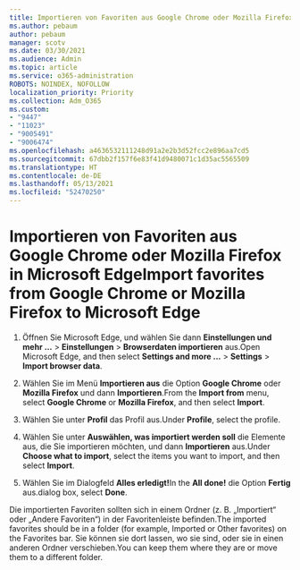 ```yaml
---
title: Importieren von Favoriten aus Google Chrome oder Mozilla Firefox in Microsoft Edge
ms.author: pebaum
author: pebaum
manager: scotv
ms.date: 03/30/2021
ms.audience: Admin
ms.topic: article
ms.service: o365-administration
ROBOTS: NOINDEX, NOFOLLOW
localization_priority: Priority
ms.collection: Adm_O365
ms.custom:
- "9447"
- "11023"
- "9005491"
- "9006474"
ms.openlocfilehash: a4636532111248d91a2e2b3d52fcc2e896aa7cd5
ms.sourcegitcommit: 67dbb2f157f6e83f41d9480071c1d35ac5565509
ms.translationtype: HT
ms.contentlocale: de-DE
ms.lasthandoff: 05/13/2021
ms.locfileid: "52470250"
---
```

# <a name="import-favorites-from-google-chrome-or-mozilla-firefox-to-microsoft-edge"></a><span data-ttu-id="b3671-102">Importieren von Favoriten aus Google Chrome oder Mozilla Firefox in Microsoft Edge</span><span class="sxs-lookup"><span data-stu-id="b3671-102">Import favorites from Google Chrome or Mozilla Firefox to Microsoft Edge</span></span>

1. <span data-ttu-id="b3671-103">Öffnen Sie Microsoft Edge, und wählen Sie dann **Einstellungen und mehr ...** > **Einstellungen** > **Browserdaten importieren** aus.</span><span class="sxs-lookup"><span data-stu-id="b3671-103">Open Microsoft Edge, and then select **Settings and more ...** > **Settings** > **Import browser data**.</span></span>

1. <span data-ttu-id="b3671-104">Wählen Sie im Menü **Importieren aus** die Option **Google Chrome** oder **Mozilla Firefox** und dann **Importieren**.</span><span class="sxs-lookup"><span data-stu-id="b3671-104">From the **Import from** menu, select **Google Chrome** or **Mozilla Firefox**, and then select **Import**.</span></span>

1. <span data-ttu-id="b3671-105">Wählen Sie unter **Profil** das Profil aus.</span><span class="sxs-lookup"><span data-stu-id="b3671-105">Under **Profile**, select the profile.</span></span>

1. <span data-ttu-id="b3671-106">Wählen Sie unter **Auswählen, was importiert werden soll** die Elemente aus, die Sie importieren möchten, und dann **Importieren** aus.</span><span class="sxs-lookup"><span data-stu-id="b3671-106">Under **Choose what to import**, select the items you want to import, and then select **Import**.</span></span>

1. <span data-ttu-id="b3671-107">Wählen Sie im Dialogfeld **Alles erledigt!**</span><span class="sxs-lookup"><span data-stu-id="b3671-107">In the **All done!**</span></span> <span data-ttu-id="b3671-108">die Option **Fertig** aus.</span><span class="sxs-lookup"><span data-stu-id="b3671-108">dialog box, select **Done**.</span></span>

<span data-ttu-id="b3671-109">Die importierten Favoriten sollten sich in einem Ordner (z. B. „Importiert“ oder „Andere Favoriten“) in der Favoritenleiste befinden.</span><span class="sxs-lookup"><span data-stu-id="b3671-109">The imported favorites should be in a folder (for example, Imported or Other favorites) on the Favorites bar.</span></span> <span data-ttu-id="b3671-110">Sie können sie dort lassen, wo sie sind, oder sie in einen anderen Ordner verschieben.</span><span class="sxs-lookup"><span data-stu-id="b3671-110">You can keep them where they are or move them to a different folder.</span></span>
